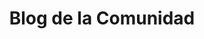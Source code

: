 ---
layout: blog
title: Blog de la Comunidad
permalink: /blog/
overview: true
type: posts
group:
  title: Blog de la Comunidad
  text: Compartimos regularmente información, opiniones, contenido de interés que te puede ser de utilidad.
  themes:
    - theme:
      title: Eventos
      permalink: /eventos/
    - theme:
      title: Recompensas
      permalink: /recompensas/
---